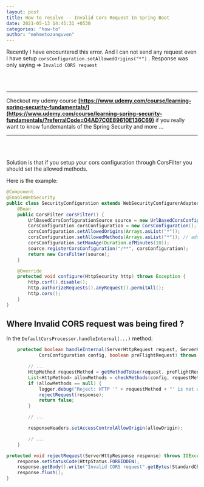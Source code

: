 ```yaml
---
layout: post
title: How to resolve -- Invalid Cors Request In Spring Boot
date: 2021-05-13 14:45:31 +0530
categories: "how-to"
author: "mehmetozanguven"
---
```


Recently I have encountered this error. And I can not send any request even I have setup `corsConfiguration.setAllowedOrigins("*")` . Response was only saying => `Invalid CORS request`

<br />
<br />

---

Checkout my udemy course **[https://www.udemy.com/course/learning-spring-security-fundamentals/](https://www.udemy.com/course/learning-spring-security-fundamentals/?referralCode=04AD7C0E89610E136C69)** if you really want to know fundemantals of the Spring Security and more ...

---

<br />
<br />

Solution is that if you setup your cors configuration through CorsFilter you should set the allowed methods.

Here is the example:

```java
@Component
@EnableWebSecurity
public class SecurityConfiguration extends WebSecurityConfigurerAdapter {
    @Bean
    public CorsFilter corsFilter() {
        UrlBasedCorsConfigurationSource source = new UrlBasedCorsConfigurationSource();
        CorsConfiguration corsConfiguration = new CorsConfiguration();
        corsConfiguration.setAllowedOrigins(Arrays.asList("*"));
        corsConfiguration.setAllowedMethods(Arrays.asList("*")); // add this line with appropriate methods for your case
        corsConfiguration.setMaxAge(Duration.ofMinutes(10));
        source.registerCorsConfiguration("/**", corsConfiguration);
        return new CorsFilter(source);
    }

    @Override
    protected void configure(HttpSecurity http) throws Exception {
        http.csrf().disable();
        http.authorizeRequests().anyRequest().permitAll();
        http.cors();
    }
}
```

## Where Invalid CORS request was being fired ?

In the `DefaultCorsProcessor.handleInternal(...)` method:

```java
	protected boolean handleInternal(ServerHttpRequest request, ServerHttpResponse response,
			CorsConfiguration config, boolean preFlightRequest) throws IOException {

		// ...
		HttpMethod requestMethod = getMethodToUse(request, preFlightRequest);
		List<HttpMethod> allowMethods = checkMethods(config, requestMethod);
		if (allowMethods == null) {
			logger.debug("Reject: HTTP '" + requestMethod + "' is not allowed");
			rejectRequest(response);
			return false;
		}

        // ...

		responseHeaders.setAccessControlAllowOrigin(allowOrigin);

		// ...
	}

protected void rejectRequest(ServerHttpResponse response) throws IOException {
	response.setStatusCode(HttpStatus.FORBIDDEN);
	response.getBody().write("Invalid CORS request".getBytes(StandardCharsets.UTF_8));
	response.flush();
}
```
